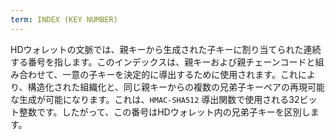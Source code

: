 ```yaml
---
term: INDEX (KEY NUMBER)
---
```


HDウォレットの文脈では、親キーから生成された子キーに割り当てられた連続する番号を指します。このインデックスは、親キーおよび親チェーンコードと組み合わせて、一意の子キーを決定的に導出するために使用されます。これにより、構造化された組織化と、同じ親キーからの複数の兄弟子キーペアの再現可能な生成が可能になります。これは、`HMAC-SHA512` 導出関数で使用される32ビット整数です。したがって、この番号はHDウォレット内の兄弟子キーを区別します。